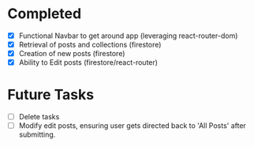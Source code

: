 # Completed
- [x] Functional Navbar to get around app (leveraging react-router-dom)
- [x] Retrieval of posts and collections (firestore)
- [x] Creation of new posts (firestore)
- [x] Ability to Edit posts (firestore/react-router)

# Future Tasks
- [ ] Delete tasks
- [ ] Modify edit posts, ensuring user gets directed back to 'All Posts' after submitting.
